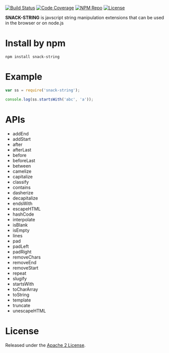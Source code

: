 [![Build Status](https://travis-ci.org/subchen/snack-string.svg?branch=master)](https://travis-ci.org/subchen/snack-string)
[![Code Coverage](https://img.shields.io/coveralls/subchen/snack-string/master.svg)](https://coveralls.io/r/subchen/snack-string)
[![NPM Repo](https://img.shields.io/npm/v/snack-string.svg)](https://www.npmjs.com/package/snack-string)
[![License](http://img.shields.io/badge/License-Apache_2-red.svg?style=flat)](http://www.apache.org/licenses/LICENSE-2.0)

**SNACK-STRING** is javscript string manipulation extensions
that can be used in the browser or on node.js


# Install by npm

```shell
npm install snack-string
```

# Example

```js
var ss = require('snack-string');

console.log(ss.startsWith('abc', 'a'));
```

# APIs

* addEnd
* addStart
* after
* afterLast
* before
* beforeLast
* between
* camelize
* capitalize
* classify
* contains
* dasherize
* decapitalize
* endsWith
* escapeHTML
* hashCode
* interpolate
* isBlank
* isEmpty
* lines
* pad
* padLeft
* padRight
* removeChars
* removeEnd
* removeStart
* repeat
* slugify
* startsWith
* toCharArray
* toString
* template
* truncate
* unescapeHTML


# License

Released under the [Apache 2 License](http://www.apache.org/licenses/LICENSE-2.0).
